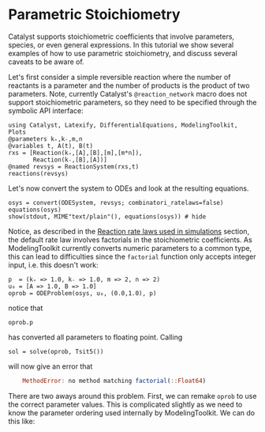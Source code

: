 # Parametric Stoichiometry
Catalyst supports stoichiometric coefficients that involve parameters, species, or even general expressions. In this tutorial we show several examples of how to use parametric stoichiometry, and discuss several caveats to be aware of.

Let's first consider a simple reversible reaction where the number of reactants is a parameter and the number of products is the product of two parameters. Note, currently Catalyst's `@reaction_network` macro does not support stoichiometric parameters, so they need to be specified through the symbolic API interface:
```@example s1
using Catalyst, Latexify, DifferentialEquations, ModelingToolkit, Plots
@parameters k₊,k₋,m,n
@variables t, A(t), B(t)
rxs = [Reaction(k₊,[A],[B],[m],[m*n]),
       Reaction(k₋,[B],[A])]
@named revsys = ReactionSystem(rxs,t)
reactions(revsys)
```

Let's now convert the system to ODEs and look at the resulting equations. 
```@example s1
osys = convert(ODESystem, revsys; combinatori_ratelaws=false)
equations(osys)
show(stdout, MIME"text/plain"(), equations(osys)) # hide
```
Notice, as described in the [Reaction rate laws used in simulations](@ref) section, the default rate law involves factorials in the stoichiometric coefficients. As ModelingToolkit currently converts numeric parameters to a common type, this can lead to difficulties since the `factorial` function only accepts integer input, i.e. this doesn't work:
```@example s1
p  = (k₊ => 1.0, k₋ => 1.0, m => 2, n => 2)
u₀ = [A => 1.0, B => 1.0]
oprob = ODEProblem(osys, u₀, (0.0,1.0), p)
```
notice that
```@example s1
oprob.p
```
has converted all parameters to floating point. Calling
```@example s1
sol = solve(oprob, Tsit5())
```
will now give an error that
```julia
    MethodError: no method matching factorial(::Float64)
```

There are two aways around this problem. First, we can remake `oprob` to use the correct parameter values. This is complicated slightly as we need to know the parameter ordering used internally by ModelingToolkit. We can do this like: